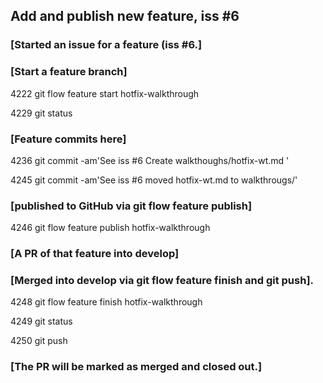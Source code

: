 ## Add and publish new feature, iss #6

### [Started an issue for a feature (iss #6.]

### [Start a feature branch]

4222  git flow feature start hotfix-walkthrough

4229  git status

### [Feature commits here]

4236  git commit -am'See iss #6 Create walkthoughs/hotfix-wt.md '

4245  git commit -am'See iss #6 moved hotfix-wt.md to walkthrougs/'

### [published to GitHub via git flow feature publish]

4246  git flow feature publish hotfix-walkthrough

### [A PR of that feature into develop]

### [Merged into develop via git flow feature finish and git push].

4248  git flow feature finish hotfix-walkthrough

4249  git status

4250  git push

### [The PR will be marked as merged and closed out.]
